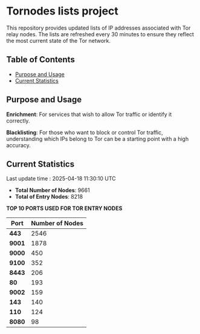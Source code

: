 # Tornodes lists project

This repository provides updated lists of IP addresses associated with Tor relay nodes. The lists are refreshed every 30 minutes to ensure they reflect the most current state of the Tor network.

## Table of Contents

- [Purpose and Usage](#purpose-and-usage)
- [Current Statistics](#current-statistics)


## Purpose and Usage

**Enrichment**: For services that wish to allow Tor traffic or identify it correctly.

**Blacklisting**: For those who want to block or control Tor traffic, understanding which IPs belong to Tor can be a starting point with a high accuracy.

## Current Statistics

Last update time : 2025-04-18 11:30:10 UTC

- **Total Number of Nodes**: 9661
- **Total of Entry Nodes**: 8218

**TOP 10 PORTS USED FOR TOR ENTRY NODES**

| **Port** | **Number of Nodes** |
|------|-----------------|
| **443**   | 2546  |
| **9001**   | 1878  |
| **9000**   | 450  |
| **9100**   | 352  |
| **8443**   | 206  |
| **80**   | 193  |
| **9002**   | 159  |
| **143**   | 140  |
| **110**   | 124  |
| **8080**   | 98  |

